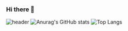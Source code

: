 ### Hi there 👋

<!--
**jiseok12/jiseok12** is a ✨ _special_ ✨ repository because its `README.md` (this file) appears on your GitHub profile.

Here are some ideas to get you started:

- 🔭 I’m currently working on ...
- 🌱 I’m currently learning ...
- 👯 I’m looking to collaborate on ...
- 🤔 I’m looking for help with ...
- 💬 Ask me about ...
- 📫 How to reach me: ...
- 😄 Pronouns: ...
- ⚡ Fun fact: ...
-->
![header](https://capsule-render.vercel.app/api?type=waving&color=random&height=300&section=header&text=leejiseok&fontSize=90)
![Anurag's GitHub stats](https://github-readme-stats.vercel.app/api?username=jiseok12&show_icons=true&theme=cobalt)
 ![Top Langs](https://github-readme-stats.vercel.app/api/top-langs/?username=jiseok12&layout=cobalt)
